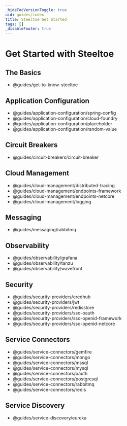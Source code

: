 ```yaml
---
_hideTocVersionToggle: true
uid: guides/index
title: Steeltoe Get Started
tags: []
_disableFooter: true
---
```


# Get Started with Steeltoe

## The Basics

- @guides/get-to-know-steeltoe

## Application Configuration

- @guides/application-configuration/spring-config
- @guides/application-configuration/cloud-foundry
- @guides/application-configuration/placeholder
- @guides/application-configuration/random-value

## Circuit Breakers

- @guides/circuit-breakers/circuit-breaker

## Cloud Management

- @guides/cloud-management/distributed-tracing
- @guides/cloud-management/endpoints-framework
- @guides/cloud-management/endpoints-netcore
- @guides/cloud-management/logging

## Messaging

- @guides/messaging/rabbitmq

## Observability

- @guides/observability/grafana
- @guides/observability/tanzu
- @guides/observability/wavefront

## Security

- @guides/security-providers/credhub
- @guides/security-providers/jwt
- @guides/security-providers/redisstore
- @guides/security-providers/sso-oauth
- @guides/security-providers/sso-openid-framework
- @guides/security-providers/sso-openid-netcore

## Service Connectors

- @guides/service-connectors/gemfire
- @guides/service-connectors/mongo
- @guides/service-connectors/mssql
- @guides/service-connectors/mysql
- @guides/service-connectors/oauth
- @guides/service-connectors/postgresql
- @guides/service-connectors/rabbitmq
- @guides/service-connectors/redis

## Service Discovery

- @guides/service-discovery/eureka
